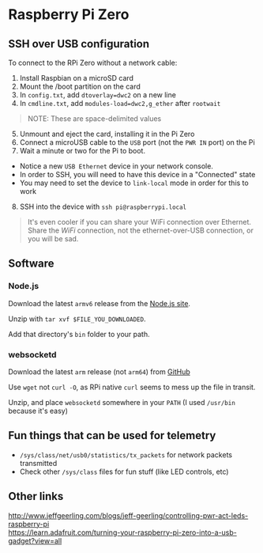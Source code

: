 # Raspberry Pi Zero

## SSH over USB configuration

To connect to the RPi Zero without a network cable:

1. Install Raspbian on a microSD card
2. Mount the /boot partition on the card
3. In `config.txt`, add `dtoverlay=dwc2` on a new line
4. In `cmdline.txt`, add `modules-load=dwc2,g_ether` after `rootwait`
  > NOTE: These are space-delimited values
5. Unmount and eject the card, installing it in the Pi Zero
6. Connect a microUSB cable to the `USB` port (not the `PWR IN` port) on the Pi
7. Wait a minute or two for the Pi to boot. 
  - Notice a new `USB Ethernet` device in your network console.
  - In order to SSH, you will need to have this device in a "Connected" state
  - You may need to set the device to `link-local` mode in order for this to work
8. SSH into the device with `ssh pi@raspberrypi.local`

> It's even cooler if you can share your WiFi connection over Ethernet. 
Share the *WiFi* connection, not the ethernet-over-USB connection, 
or you will be sad.

## Software

### Node.js

Download the latest `armv6` release from the [Node.js site](https://nodejs.org/en/download/).

Unzip with `tar xvf $FILE_YOU_DOWNLOADED`.

Add that directory's `bin` folder to your path.

### websocketd

Download the latest `arm` release (not `arm64`) from [GitHub](https://github.com/joewalnes/websocketd/releases/latest)

Use `wget` not `curl -O`, as RPi native `curl` seems to mess up the file in transit.

Unzip, and place `websocketd` somewhere in your `PATH` (I used `/usr/bin` because it's easy)

## Fun things that can be used for telemetry

- `/sys/class/net/usb0/statistics/tx_packets` for network packets transmitted
- Check other `/sys/class` files for fun stuff (like LED controls, etc)

## Other links
http://www.jeffgeerling.com/blogs/jeff-geerling/controlling-pwr-act-leds-raspberry-pi  
https://learn.adafruit.com/turning-your-raspberry-pi-zero-into-a-usb-gadget?view=all
